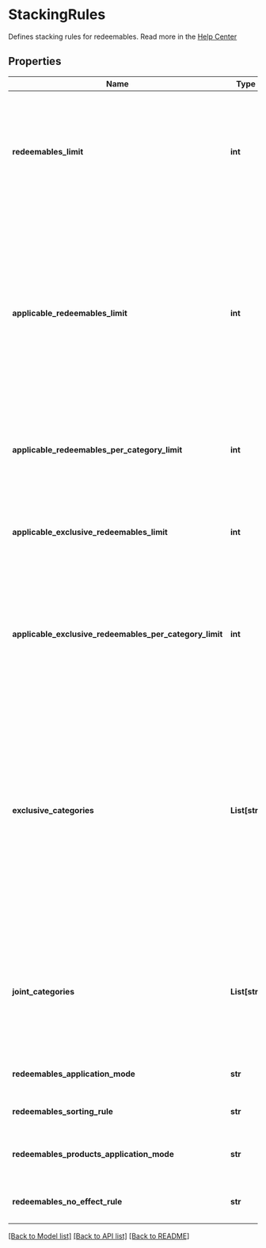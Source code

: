 # StackingRules

Defines stacking rules for redeemables. Read more in the [Help Center](https://support.voucherify.io/article/604-stacking-rules)

## Properties

Name | Type | Description | Notes
------------ | ------------- | ------------- | -------------
**redeemables_limit** | **int** | Defines how many redeemables can be sent in one stacking request (note: more redeemables means more processing time!). | [optional] [default to 30]
**applicable_redeemables_limit** | **int** | Defines how many of the sent redeemables will be applied to the order. For example, a user can select 30 discounts but only 5 will be applied to the order and the remaining will be labelled as SKIPPED. | [optional] [default to 5]
**applicable_redeemables_per_category_limit** | **int** | Defines how many redeemables per category can be applied in one request. | [optional] [default to 1]
**applicable_exclusive_redeemables_limit** | **int** | Defines how many redeemables with an exclusive category can be applied in one request. | [optional] [default to 1]
**applicable_exclusive_redeemables_per_category_limit** | **int** | Defines how many redeemables with an exclusive category per category in stacking rules can be applied in one request. | [optional] [default to 1]
**exclusive_categories** | **List[str]** | Lists all exclusive categories. A redeemable from a campaign with an exclusive category is the only redeemable to be redeemed when applied with redeemables from other campaigns unless these campaigns are exclusive or joint. | [optional] [default to []]
**joint_categories** | **List[str]** | Lists all joint categories. A campaign with a joint category is always applied regardless of the exclusivity of other campaigns. | [optional] [default to []]
**redeemables_application_mode** | **str** | Defines redeemables application mode. | [optional] 
**redeemables_sorting_rule** | **str** | Defines redeemables sorting rule. | [optional] [default to 'REQUESTED_ORDER']
**redeemables_products_application_mode** | **str** | Defines redeemables products application mode. | [optional] 
**redeemables_no_effect_rule** | **str** | Defines redeemables no effect rule. | [optional] 

[[Back to Model list]](../README.md#documentation-for-models) [[Back to API list]](../README.md#documentation-for-api-endpoints) [[Back to README]](../README.md)


